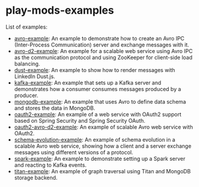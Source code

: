 play-mods-examples
=============

List of examples:
- [avro-example](avro-example): An example to demonstrate how to create an Avro IPC (Inter-Process Communication) server and exchange messages with it.
- [avro-d2-example](avro-d2-example): An example for a scalable web service using Avro IPC as the communication protocol and using ZooKeeper for client-side load balancing.
- [dust-example](dust-example): An example to show how to render messages with LinkedIn Dust.js.
- [kafka-example](kafka-example): An example that sets up a Kafka server and demonstrates how a consumer consumes messages produced by a producer.
- [mongodb-example](mongodb-example): An example that uses Avro to define data schema and stores the data in MongoDB.
- [oauth2-example](oauth2-example): An example of a web service with OAuth2 support based on Spring Security and Spring Security OAuth.
- [oauth2-avro-d2-example](oauth2-avro-d2-example): An example of scalable Avro web service with OAuth2.
- [schema-evolution-example](schema-evolution-example): An example of schema evolution in a scalable Avro web service, showing how a client and a server exchange messages using different versions of a protocol.
- [spark-example](spark-example): An example to demonstrate setting up a Spark server and reacting to Kafka events.
- [titan-example](titan-example): An example of graph traversal using Titan and MongoDB storage backend.
